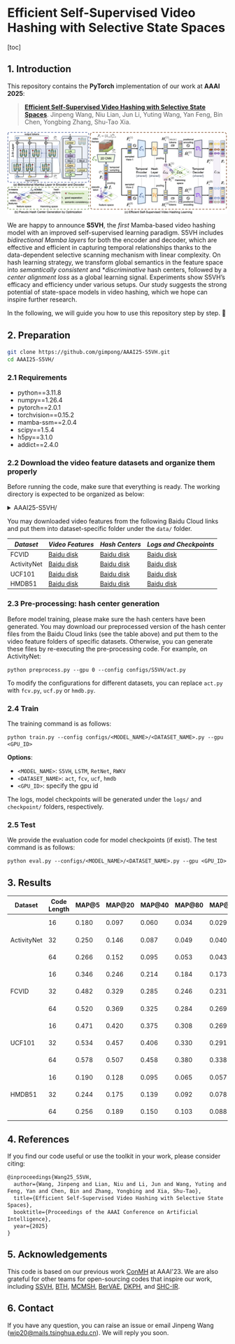 # Efficient Self-Supervised Video Hashing with Selective State Spaces

[toc]

## 1. Introduction

This repository contains the **PyTorch** implementation of our work at **AAAI 2025**:

> [**Efficient Self-Supervised Video Hashing with Selective State Spaces**](http://arxiv.org/abs/2412.14518). Jinpeng Wang, Niu Lian, Jun Li, Yuting Wang, Yan Feng, Bin Chen, Yongbing Zhang, Shu-Tao Xia.

![overview](figures/arc.png)

We are happy to announce **S5VH**, the *first* Mamba-based video hashing model with an improved self-supervised learning paradigm. S5VH includes *bidirectional Mamba layers* for both the encoder and decoder, which are effective and efficient in capturing temporal relationships thanks to the data-dependent selective scanning mechanism with linear complexity. 
On hash learning strategy, we transform global semantics in the feature space into *semantically consistent* and **discriminative* hash centers, followed by a *center alignment loss* as a global learning signal. 
Experiments show S5VH’s efficacy and efficiency under various setups. 
Our study suggests the strong potential of state-space models in video hashing, which we hope can inspire further research.

In the following, we will guide you how to use this repository step by step. 🤗

## 2. Preparation

```bash
git clone https://github.com/gimpong/AAAI25-S5VH.git
cd AAAI25-S5VH/
```

### 2.1 Requirements

- python==3.11.8
- numpy==1.26.4
- pytorch==2.0.1
- torchvision==0.15.2
- mamba-ssm==2.0.4
- scipy==1.5.4
- h5py==3.1.0
- addict==2.4.0

### 2.2 Download the video feature datasets and organize them properly

Before running the code, make sure that everything is ready. The working directory is expected to be organized as below:


<details><summary>AAAI25-S5VH/</summary>
    <li>checkpoint/</li>
    <ul>
      <li>activitynet/</li>
      <ul>
          <li>S5VH_16bit</li>
          <li>S5VH_32bit</li>
          <li>S5VH_64bit</li>
      </ul>fcv/</li>
      <ul>
          <li>S5VH_16bit</li>
          <li>S5VH_32bit</li>
          <li>S5VH_64bit</li>
      </ul>hmdb/</li>
      <ul>
          <li>S5VH_16bit</li>
          <li>S5VH_32bit</li>
          <li>S5VH_64bit</li>
      </ul>ucf/</li>
      <ul>
          <li>S5VH_16bit</li>
          <li>S5VH_32bit</li>
          <li>S5VH_64bit</li>
      </ul>
    </ul>
    <li>data/</li>
    <ul>
      <li>activitynet/</li>
    	<ul>
        <li>train_feats.h5</li>
    		<li>final_train_train_assit.h5</li>
    		<li>final_train_latent_feats.h5</li>
    		<li>final_train_anchors.h5</li>
    		<li>final_train_sim_matrix.h5</li>
        <li>semantic.h5</li>
        <li>hash_center_16.h5</li>
        <li>hash_center_32.h5</li>
        <li>hash_center_64.h5</li>
        <li>test_feats.h5</li>
        <li>re_label.mat</li>
        <li>query_feats.h5</li>
        <li>q_label.mat</li>
    	</ul>
    	<li>fcv/</li>
    	<ul>
        <li>fcv_train_feats.h5</li>
        <li>final_train_train_assit.h5</li>
    		<li>final_train_latent_feats.h5</li>
    		<li>final_train_anchors.h5</li>
    		<li>final_train_sim_matrix.h5</li>
    		<li>semantic.h5</li>
        <li>hash_center_16.h5</li>
        <li>hash_center_32.h5</li>
        <li>hash_center_64.h5</li>
        <li>fcv_test_feats.h5</li>
        <li>fcv_test_labels.mat</li>
    	</ul>
    	<li>hmdb/</li>
    	<ul>
        <li>hmdb_train_feats.h5</li>
        <li>final_train_train_assit.h5</li>
    		<li>final_train_latent_feats.h5</li>
    		<li>final_train_anchors.h5</li>
    		<li>final_train_sim_matrix.h5</li>
    		<li>semantic.h5</li>
        <li>hash_center_16.h5</li>
        <li>hash_center_32.h5</li>
        <li>hash_center_64.h5</li>
        <li>hmdb_train_labels.mat</li>
        <li>hmdb_test_feats.h5</li>
        <li>hmdb_test_labels.mat</li>
    	</ul>
      <li>ucf/</li>
    	<ul>
        <li>ucf_train_feats.h5</li>
        <li>final_train_train_assit.h5</li>
    		<li>final_train_latent_feats.h5</li>
    		<li>final_train_anchors.h5</li>
    		<li>final_train_sim_matrix.h5</li>
    		<li>semantic.h5</li>
        <li>hash_center_16.h5</li>
        <li>hash_center_32.h5</li>
        <li>hash_center_64.h5</li>
        <li>ucf_train_labels.mat</li>
        <li>ucf_test_feats.h5</li>
        <li>ucf_test_labels.mat</li>
    	</ul>
    </ul>
    <li>logs/</li>
    <ul>
      <li>activitynet/</li>
      <ul>
          <li>S5VH_16bit</li>
          <li>S5VH_32bit</li>
          <li>S5VH_64bit</li>
      </ul>
      <li>fcv/</li>
      <ul>
          <li>S5VH_16bit</li>
          <li>S5VH_32bit</li>
          <li>S5VH_64bit</li>
      </ul>
      <li>hmdb/</li>
      <ul>
          <li>S5VH_16bit</li>
          <li>S5VH_32bit</li>
          <li>S5VH_64bit</li>
      </ul>
      <li>ucf/</li>
      <ul>
          <li>S5VH_16bit</li>
          <li>S5VH_32bit</li>
          <li>S5VH_64bit</li>
      </ul>
    </ul>
    <li>configs/</li>
    <li>dataset/</li>
    <li>inference/</li>
    <li>Loss/</li>
    <li>model/</li>
    <li>optim/</li>
    <li>utils/</li>
    <li>preprocess.py</li>
    <li>train.py</li>
    <li>eval.py</li>
    <li>requirements.txt</li>
</ul>
</details>


You may downloaded video features from the following Baidu Cloud links and put them into dataset-specific folder under the `data/` folder.

| *Dataset*   | *Video Features*                                                | *Hash Centers*                                       | *Logs and Checkpoints*                                        |
| ----------- | ------------------------------------------------------------ | ------------------------------------------------------------ | ------------------------------------------------------------ |
| FCVID       | [Baidu disk](https://pan.baidu.com/s/1v0qo4PtiZgFB9iLmj3sJIg?pwd=0000) | [Baidu disk](https://pan.baidu.com/s/1YCcjctYlSIaM8hmpspAn-A?pwd=0000) | [Baidu disk](https://pan.baidu.com/s/1zBeKzy0_WKQc0Zp4UZEf4w?pwd=0000) |
| ActivityNet | [Baidu disk](https://pan.baidu.com/s/1cDJ0-6T2-AOeLgp5rBihfA?pwd=0000) | [Baidu disk](https://pan.baidu.com/s/1sMh7-PC_30hxIwkS5jkPwQ?pwd=0000) | [Baidu disk](https://pan.baidu.com/s/188ZwHapMCSjxZh6oism71w?pwd=0000) |
| UCF101      | [Baidu disk](https://pan.baidu.com/s/1c2NMC0Y8R3zn4ionzKUP4g?pwd=0000) | [Baidu disk](https://pan.baidu.com/s/1fW7Oy3qJHd5Lg2gWt2QHaQ?pwd=0000) | [Baidu disk](https://pan.baidu.com/s/1vUndCb41kctv30bTLAEYdg?pwd=0000) |
| HMDB51      | [Baidu disk](https://pan.baidu.com/s/1su2STM7b2mg-jBfsN5iRIQ?pwd=0000) | [Baidu disk](https://pan.baidu.com/s/1Cqd4JEfmfVD45aU5mezvxQ?pwd=0000) | [Baidu disk](https://pan.baidu.com/s/1VP8fdLHOhkYbf7brREEvSQ?pwd=0000) |


### 2.3 Pre-processing: hash center generation

Before model training, please make sure the hash centers have been generated. 
You may download our preprocessed version of the hash center files from the Baidu Cloud links (see the table above) and put them to the video feature folders of specific datasets. 
Otherwise, you can generate these files by re-executing the pre-processing code. 
For example, on ActivityNet:

```
python preprocess.py --gpu 0 --config configs/S5VH/act.py
```

To modify the configurations for different datasets, you can replace `act.py` with `fcv.py`, `ucf.py` or `hmdb.py`.

### 2.4 Train

The training command is as follows:

```
python train.py --config configs/<MODEL_NAME>/<DATASET_NAME>.py --gpu <GPU_ID>
```

**Options**: 
- `<MODEL_NAME>`: `S5VH`, `LSTM`, `RetNet`, `RWKV`
- `<DATASET_NAME>`: `act`, `fcv`, `ucf`, `hmdb`
- `<GPU_ID>`: specify the gpu id

The logs, model checkpoints will be generated under the `logs/` and `checkpoint/` folders, respectively. 

### 2.5 Test

We provide the evaluation code for model checkpoints (if exist). 
The test command is as follows:

```
python eval.py --configs/<MODEL_NAME>/<DATASET_NAME>.py --gpu <GPU_ID>
```


## 3. Results

<style type="text/css">
</style>
<table><thead>
  <tr>
    <th colspan="2" rowspan="2">Dataset</th>
    <th rowspan="2">Code Length</th>
    <th rowspan="2">MAP@5</th>
    <th rowspan="2">MAP@20</th>
    <th rowspan="2">MAP@40</th>
    <th rowspan="2">MAP@80</th>
    <th rowspan="2">MAP@100</th>
    <th rowspan="2">Log</th>
    <th rowspan="2">MAP File</th>
  </tr>
  <tr>
  </tr></thead>
<tbody>
  <tr>
    <td colspan="2" rowspan="3">ActivityNet</td>
    <td>16</td>
    <td>0.180</td>
    <td>0.097</td>
    <td>0.060</td>
    <td>0.034</td>
    <td>0.029</td>
    <td><a href="logs/activitynet/S5VH_16bit/log.txt">ActivityNet-16bit.log</a></td>
    <td><a href="logs/activitynet/S5VH_16bit/map.txt">ActivityNet-16bit.map</a></td>
  </tr>
  <tr>
    <td>32</td>
    <td>0.250</td>
    <td>0.146</td>
    <td>0.087</td>
    <td>0.049</td>
    <td>0.040</td>
    <td><a href="logs/activitynet/S5VH_32bit/log.txt">ActivityNet-32bit.log</a></td>
    <td><a href="logs/activitynet/S5VH_32bit/map.txt">ActivityNet-32bit.map</a></td>
  </tr>
  <tr>
    <td>64</td>
    <td>0.266</td>
    <td>0.152</td>
    <td>0.095</td>
    <td>0.053</td>
    <td>0.043</td>
    <td><a href="logs/activitynet/S5VH_64bit/log.txt">ActivityNet-64bit.log</a></td>
    <td><a href="logs/activitynet/S5VH_64bit/map.txt">ActivityNet-64bit.map</a></td>
  </tr>
  <tr>
    <td colspan="2" rowspan="3">FCVID</td>
    <td>16</td>
    <td>0.346</td>
    <td>0.246</td>
    <td>0.214</td>
    <td>0.184</td>
    <td>0.173</td>
    <td><a href="logs/fcvid/S5VH_16bit/log.txt">FCVID-16bit.log</a></td>
    <td><a href="logs/fcvid/S5VH_16bit/map.txt">FCVID-16bit.map</a></td>
  </tr>
  <tr>
    <td>32</td>
    <td>0.482</td>
    <td>0.329</td>
    <td>0.285</td>
    <td>0.246</td>
    <td>0.231</td>
    <td><a href="logs/fcvid/S5VH_32bit/log.txt">FCVID-32bit.log</a></td>
    <td><a href="logs/fcvid/S5VH_32bit/map.txt">FCVID-32bit.map</a></td>
  </tr>
  <tr>
    <td>64</td>
    <td>0.520</td>
    <td>0.369</td>
    <td>0.325</td>
    <td>0.284</td>
    <td>0.269</td>
    <td><a href="logs/fcvid/S5VH_64bit/log.txt">FCVID-64bit.log</a></td>
    <td><a href="logs/fcvid/S5VH_64bit/map.txt">FCVID-64bit.map</a></td>
  </tr>
  <tr>
    <td colspan="2" rowspan="3">UCF101</td>
    <td>16</td>
    <td>0.471</td>
    <td>0.420</td>
    <td>0.375</td>
    <td>0.308</td>
    <td>0.269</td>
    <td><a href="logs/ucf/S5VH_16bit/log.txt">UCF101-16bit.log</a></td>
    <td><a href="logs/ucf/S5VH_16bit/map.txt">UCF101-16bit.map</a></td>
  </tr>
  <tr>
    <td>32</td>
    <td>0.534</td>
    <td>0.457</td>
    <td>0.406</td>
    <td>0.330</td>
    <td>0.291</td>
    <td><a href="logs/ucf/S5VH_32bit/log.txt">UCF101-32bit.log</a></td>
    <td><a href="logs/ucf/S5VH_32bit/map.txt">UCF101-32bit.map</a></td>
  </tr>
  <tr>
    <td>64</td>
    <td>0.578</td>
    <td>0.507</td>
    <td>0.458</td>
    <td>0.380</td>
    <td>0.338</td>
    <td><a href="logs/ucf/S5VH_64bit/log.txt">UCF101-64bit.log</a></td>
    <td><a href="logs/ucf/S5VH_64bit/map.txt">UCF101-64bit.map</a></td>
  </tr>
  <tr>
    <td colspan="2" rowspan="3">HMDB51</td>
    <td>16</td>
    <td>0.190</td>
    <td>0.128</td>
    <td>0.095</td>
    <td>0.065</td>
    <td>0.057</td>
    <td><a href="logs/hmdb/S5VH_16bit/log.txt">HMDB51-16bit.log</a></td>
    <td><a href="logs/hmdb/S5VH_16bit/map.txt">HMDB51-16bit.map</a></td>
  </tr>
  <tr>
    <td>32</td>
    <td>0.244</td>
    <td>0.175</td>
    <td>0.139</td>
    <td>0.092</td>
    <td>0.078</td>
    <td><a href="logs/hmdb/S5VH_32bit/log.txt">HMDB51-32bit.log</a></td>
    <td><a href="logs/hmdb/S5VH_32bit/map.txt">HMDB51-32bit.map</a></td>
  </tr>
  <tr>
    <td>64</td>
    <td>0.256</td>
    <td>0.189</td>
    <td>0.150</td>
    <td>0.103</td>
    <td>0.088</td>
    <td><a href="logs/hmdb/S5VH_64bit/log.txt">HMDB51-64bit.log</a></td>
    <td><a href="logs/hmdb/S5VH_64bit/map.txt">HMDB51-64bit.map</a></td>
  </tr>
</tbody></table>


## 4. References
If you find our code useful or use the toolkit in your work, please consider citing:
```
@inproceedings{Wang25_S5VH,
  author={Wang, Jinpeng and Lian, Niu and Li, Jun and Wang, Yuting and Feng, Yan and Chen, Bin and Zhang, Yongbing and Xia, Shu-Tao},
  title={Efficient Self-Supervised Video Hashing with Selective State Spaces},
  booktitle={Proceedings of the AAAI Conference on Artificial Intelligence},
  year={2025}
}
```

## 5. Acknowledgements
This code is based on our previous work [ConMH](https://github.com/huangmozhi9527/ConMH) at AAAI'23. 
We are also grateful for other teams for open-sourcing codes that inspire our work, including 
[SSVH](https://github.com/lixiangpengcs/Self-Supervised-Video-Hashing), 
[BTH](https://github.com/Lily1994/BTH), 
[MCMSH](https://github.com/haoyanbin918/MCMSH), 
[BerVAE](https://github.com/wangyucheng1234/BerVAE), 
[DKPH](https://github.com/IMCCretrieval/DKPH), 
and [SHC-IR](https://github.com/Wangld5/SHC-IR).

## 6. Contact
If you have any question, you can raise an issue or email Jinpeng Wang (wjp20@mails.tsinghua.edu.cn). We will reply you soon.
